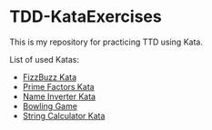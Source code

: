 # TDD-KataExercises
This is my repository for practicing TTD using Kata.

List of used Katas:
- [FizzBuzz Kata](FizzBuzz%20Kata.md)
- [Prime Factors Kata](Prime%20Factors%20Kata.md)
- [Name Inverter Kata](Name%20Inverter%20Kata.md)
- [Bowling Game](Bowling%20Game%20Kata.md)
- [String Calculator Kata](String%20Calculator%20Kata.md)

